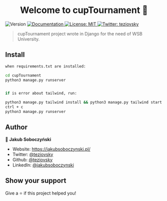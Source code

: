 <h1 align="center">Welcome to cupTournament 👋</h1>
<p>
  <img alt="Version" src="https://img.shields.io/badge/version-1.0.0-blue.svg?cacheSeconds=2592000" />
  <a href="https://github.com/teziovsky/cupTournament#readme" target="_blank">
    <img alt="Documentation" src="https://img.shields.io/badge/documentation-yes-brightgreen.svg" />
  </a>
  <a href="#" target="_blank">
    <img alt="License: MIT" src="https://img.shields.io/badge/License-MIT-yellow.svg" />
  </a>
  <a href="https://twitter.com/teziovsky" target="_blank">
    <img alt="Twitter: teziovsky" src="https://img.shields.io/twitter/follow/teziovsky.svg?style=social" />
  </a>
</p>

> cupTournament project wrote in Django for the need of WSB University.

## Install

```sh
when requirements.txt are installed:

cd cupTournament
python3 manage.py runserver


if is error about tailwind, run:

python3 manage.py tailwind install && python3 manage.py tailwind start
ctrl + c
python3 manage.py runserver
```

## Author

👤 **Jakub Soboczyński**

* Website: https://jakubsoboczynski.pl/
* Twitter: [@teziovsky](https://twitter.com/teziovsky)
* Github: [@teziovsky](https://github.com/teziovsky)
* LinkedIn: [@jakubsoboczynski](https://linkedin.com/in/jakubsoboczynski)

## Show your support

Give a ⭐️ if this project helped you!
